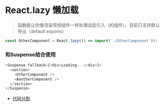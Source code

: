 # React.lazy 懒加载

> 函数能让你像渲染常规组件一样处理动态引入（的组件）。目前只支持默认导出（default exports）

```js
const OtherComponent = React.lazy(() => import('./OtherComponent'));
```

### 和Suspense结合使用

```js
<Suspense fallback={<div>Loading...</div>}>
  <section>
    <OtherComponent />
    <AnotherComponent />
  </section>
</Suspense>
```

* [代码分割](https://zh-hans.reactjs.org/docs/code-splitting.html)